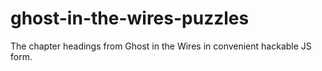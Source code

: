 ghost-in-the-wires-puzzles
==========================

The chapter headings from Ghost in the Wires in convenient hackable JS form.
